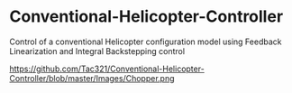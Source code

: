 # Conventional-Helicopter-Controller
Control of a conventional Helicopter configuration model using Feedback Linearization and Integral Backstepping control



https://github.com/Tac321/Conventional-Helicopter-Controller/blob/master/Images/Chopper.png
